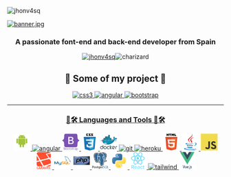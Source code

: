 <p align="left"> <img src="https://komarev.com/ghpvc/?username=jhonv4sq&label=Profile%20views&color=0e75b6&style=flat" alt="jhonv4sq" /> </p>

[![banner.jpg](https://i.postimg.cc/029m0Hnx/banner.jpg)](https://postimg.cc/fkgJwC1g)
<h3 align="center">A passionate font-end and back-end developer from Spain</h3>


<p align="center"> <a href="https://github.com/ryo-ma/github-profile-trophy"><img src="https://github-profile-trophy.vercel.app/?username=jhonv4sq&theme=discord&no-bg=true&no-frame=true" alt="jhonv4sq" /></a><img src="https://images.wikidexcdn.net/mwuploads/wikidex/8/80/latest/20101031232142/Charizard_NB.gif" alt="charizard" width="120" height="120"/> 
</p>

<h2 align="center">💼 Some of my project 💼</h2>

<p align="center"> </a> <a href="https://factotrivia.herokuapp.com/" target="_blank" rel="noreferrer"> <img src="https://i.postimg.cc/zfh58R0Z/miniature3.jpg" alt="css3" width="250" height="250"/> </a> <a href="https://jhonv4sq.github.io/main-BMW-page/" target="_blank" rel="noreferrer"> <img src="https://i.postimg.cc/yYNDBvRM/miniature1.jpg" alt="angular" width="250" height="250"/> </a> <a href="https://jhonv4sq.github.io/drag-and-drop/" target="_blank" rel="noreferrer"> <img src="https://i.postimg.cc/Jh56NrhH/miniature4.jpg" alt="bootstrap" width="250" height="250"/> <!-- <a href="https://jhonv4sq.github.io/Countdown/" target="_blank" rel="noreferrer"> <img src="https://i.postimg.cc/ZY8807C0/miniature5.jpg" alt="android" width="300" height="300"/> </a> <a href="https://jhonv4sq.github.io/Words-detector/" target="_blank" rel="noreferrer"> <img src="https://i.postimg.cc/v8NV4rXp/miniature2.jpg" alt="docker" width="300" height="300"/> </a> --> </p> 

------------

<h3 align="center">🧰🛠️ Languages and Tools 🧰🛠️</h3>
<p align="center"> <a href="https://developer.android.com" target="_blank" rel="noreferrer"> <img src="https://raw.githubusercontent.com/devicons/devicon/master/icons/android/android-original-wordmark.svg" alt="android" width="40" height="40"/> </a> <a href="https://angular.io" target="_blank" rel="noreferrer"> <img src="https://angular.io/assets/images/logos/angular/angular.svg" alt="angular" width="40" height="40"/> </a> <a href="https://getbootstrap.com" target="_blank" rel="noreferrer"> <img src="https://raw.githubusercontent.com/devicons/devicon/master/icons/bootstrap/bootstrap-plain-wordmark.svg" alt="bootstrap" width="40" height="40"/> </a> <a href="https://www.w3schools.com/css/" target="_blank" rel="noreferrer"> <img src="https://raw.githubusercontent.com/devicons/devicon/master/icons/css3/css3-original-wordmark.svg" alt="css3" width="40" height="40"/> </a> <a href="https://www.docker.com/" target="_blank" rel="noreferrer"> <img src="https://raw.githubusercontent.com/devicons/devicon/master/icons/docker/docker-original-wordmark.svg" alt="docker" width="40" height="40"/> </a>  <a href="https://git-scm.com/" target="_blank" rel="noreferrer"> <img src="https://www.vectorlogo.zone/logos/git-scm/git-scm-icon.svg" alt="git" width="40" height="40"/> </a> <a href="https://heroku.com" target="_blank" rel="noreferrer"> <img src="https://www.vectorlogo.zone/logos/heroku/heroku-icon.svg" alt="heroku" width="40" height="40"/> </a> <a href="https://www.w3.org/html/" target="_blank" rel="noreferrer"> <img src="https://raw.githubusercontent.com/devicons/devicon/master/icons/html5/html5-original-wordmark.svg" alt="html5" width="40" height="40"/> </a> <a href="https://www.java.com" target="_blank" rel="noreferrer"> <img src="https://raw.githubusercontent.com/devicons/devicon/master/icons/java/java-original.svg" alt="java" width="40" height="40"/> </a> <a href="https://developer.mozilla.org/en-US/docs/Web/JavaScript" target="_blank" rel="noreferrer"> <img src="https://raw.githubusercontent.com/devicons/devicon/master/icons/javascript/javascript-original.svg" alt="javascript" width="40" height="40"/> </a> <a href="https://laravel.com/" target="_blank" rel="noreferrer"> <img src="https://raw.githubusercontent.com/devicons/devicon/master/icons/laravel/laravel-plain-wordmark.svg" alt="laravel" width="40" height="40"/> </a> <a href="https://www.mysql.com/" target="_blank" rel="noreferrer"> <img src="https://raw.githubusercontent.com/devicons/devicon/master/icons/mysql/mysql-original-wordmark.svg" alt="mysql" width="40" height="40"/> </a> <a href="https://www.php.net" target="_blank" rel="noreferrer"> <img src="https://raw.githubusercontent.com/devicons/devicon/master/icons/php/php-original.svg" alt="php" width="40" height="40"/> </a> <a href="https://www.postgresql.org" target="_blank" rel="noreferrer"> <img src="https://raw.githubusercontent.com/devicons/devicon/master/icons/postgresql/postgresql-original-wordmark.svg" alt="postgresql" width="40" height="40"/> </a> <a href="https://www.python.org" target="_blank" rel="noreferrer"> <img src="https://raw.githubusercontent.com/devicons/devicon/master/icons/python/python-original.svg" alt="python" width="40" height="40"/> </a> <a href="https://reactjs.org/" target="_blank" rel="noreferrer"> <img src="https://raw.githubusercontent.com/devicons/devicon/master/icons/react/react-original-wordmark.svg" alt="react" width="40" height="40"/> </a> <a href="https://tailwindcss.com/" target="_blank" rel="noreferrer"> <img src="https://www.vectorlogo.zone/logos/tailwindcss/tailwindcss-icon.svg" alt="tailwind" width="40" height="40"/> </a> <a href="https://vuejs.org/" target="_blank" rel="noreferrer"> <img src="https://raw.githubusercontent.com/devicons/devicon/master/icons/vuejs/vuejs-original-wordmark.svg" alt="vuejs" width="40" height="40"/> </a> </p>


  

 


<!-- <p align="center"><img align="right" src="https://github-readme-stats.vercel.app/api/top-langs?username=jhonv4sq&show_icons=true&locale=en&layout=compact" alt="jhonv4sq" /></p>

<p>&nbsp;<div aling="left">
    <h3>Connect with me:</h3>
    <p>
    <a href="https://linkedin.com/in/jhon-erick-vasquez" target="blank"><img align="center" src="https://raw.githubusercontent.com/rahuldkjain/github-profile-readme-generator/master/src/images/icons/Social/linked-in-alt.svg" alt="jhon-erick-vasquez" height="30" width="40" /></a>
    <a href="https://instagram.com/mi_portafolio_" target="blank"><img align="center" src="https://raw.githubusercontent.com/rahuldkjain/github-profile-readme-generator/master/src/images/icons/Social/instagram.svg" alt="mi_portafolio_" height="30" width="40" /></a>
    <a href="https://www.hackerrank.com/jhonv4sq_01" target="blank"><img align="center" src="https://raw.githubusercontent.com/rahuldkjain/github-profile-readme-generator/master/src/images/icons/Social/hackerrank.svg" alt="jhonv4sq_01" height="30" width="40" /></a>
    </p>
  </div></p>

<p></p> -->


